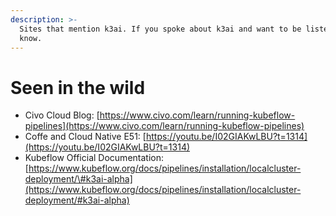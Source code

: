 ```yaml
---
description: >-
  Sites that mention k3ai. If you spoke about k3ai and want to be listed let us
  know.
---
```


# Seen in the wild

* Civo Cloud Blog: [https://www.civo.com/learn/running-kubeflow-pipelines](https://www.civo.com/learn/running-kubeflow-pipelines)
* Coffe and Cloud Native E51: [https://youtu.be/I02GIAKwLBU?t=1314](https://youtu.be/I02GIAKwLBU?t=1314)
* Kubeflow Official Documentation: [https://www.kubeflow.org/docs/pipelines/installation/localcluster-deployment/\#k3ai-alpha](https://www.kubeflow.org/docs/pipelines/installation/localcluster-deployment/#k3ai-alpha)

